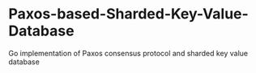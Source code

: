 # Paxos-based-Sharded-Key-Value-Database
Go implementation of Paxos consensus protocol and sharded key value database
